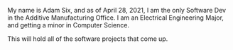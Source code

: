My name is Adam Six, and as of April 28, 2021, I am the only Software Dev in the Additive Manufacturing Office.
I am an Electrical Engineering Major, and getting a minor in Computer Science.

This will hold all of the software projects that come up.
